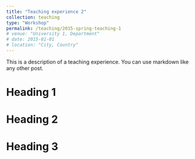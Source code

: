 ```yaml
---
title: "Teaching experience 2"
collection: teaching
type: "Workshop"
permalink: /teaching/2015-spring-teaching-1
# venue: "University 1, Department"
# date: 2015-01-01
# location: "City, Country"
---
```


This is a description of a teaching experience. You can use markdown like any other post.

Heading 1
======

Heading 2
======

Heading 3
======
